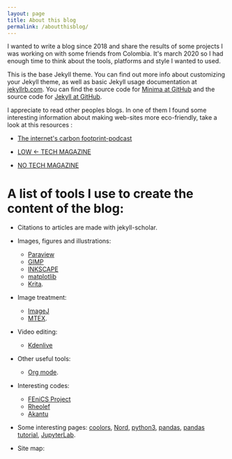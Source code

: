 ```yaml
---
layout: page
title: About this blog
permalink: /aboutthisblog/
---
```


I wanted to write a blog since 2018 and share the results of some projects I was working on with some friends from Colombia. It's march 2020 so I had enough time to think about the tools, platforms and style I wanted to used. 

This is the base Jekyll theme. You can find out more info about customizing your Jekyll theme, as well as basic Jekyll usage documentation at [jekyllrb.com](https://jekyllrb.com/). You can find the source code for [Minima at GitHub](https://github.com/jekyll/minima) and the source code for [Jekyll at GitHub](https://github.com/jekyll/jekyll). 

I appreciate to read other peoples blogs. In one of them I found some interesting information about making web-sites more eco-friendly, take a look at this resources :

* [The internet's carbon footprint-podcast](https://irlpodcast.org/season5/episode3/)

* [LOW <- TECH MAGAZINE](https://solar.lowtechmagazine.com/)

* [NO TECH MAGAZINE](https://www.notechmagazine.com/)

# A list of tools I use to create the content of the blog:

* Citations to articles are made with jekyll-scholar.

* Images, figures and illustrations: 
  * [Paraview](https://www.paraview.org/)
  * [GIMP](https://www.gimp.org/)
  * [INKSCAPE](https://inkscape.org/) 
  * [matplotlib](https://matplotlib.org/) 
  * [Krita](https://krita.org/en/).

* Image treatment: 
  * [ImageJ](https://imagej.nih.gov/ij/)
  * [MTEX](https://mtex-toolbox.github.io/).

* Video editing:
  * [Kdenlive](https://kdenlive.org/es/)

* Other useful tools: 
  * [Org mode](https://www.orgmode.org/). 

* Interesting codes:
  * [FEniCS Project](https://fenicsproject.org/)
  * [Rheolef](https://www-ljk.imag.fr/membres/Pierre.Saramito/rheolef/html/index.html)
  * [Akantu](https://www.epfl.ch/labs/lsms/high-performance-computing/software/akantu/)

* Some interesting pages: [coolors](https://coolors.co/), [Nord](https://www.nordtheme.com/), [python3](https://diveintopython3.problemsolving.io/), [pandas](https://pandas.pydata.org/), [pandas tutorial](https://nbviewer.jupyter.org/github/jorisvandenbossche/pandas-tutorial/blob/master/Index.ipynb), [JupyterLab](https://jupyterlab.readthedocs.io/en/stable/).

[jekyll-organization]: https://github.com/jekyll

* Site map: 

<script type="text/javascript" id="clustrmaps" src="//clustrmaps.com/map_v2.js?d=nwBatXSIdWgFZ0lL_ywYNShdjiR5rHCi2z7s1ZKGitU&cl=ffffff&w=a"></script>
